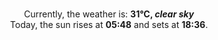 <p  align="center"><br/>Currently, the weather is: <b> 31°C, <i>clear sky</i></b></br>Today, the sun rises at <b>05:48</b> and sets at <b>18:36</b>.</p>